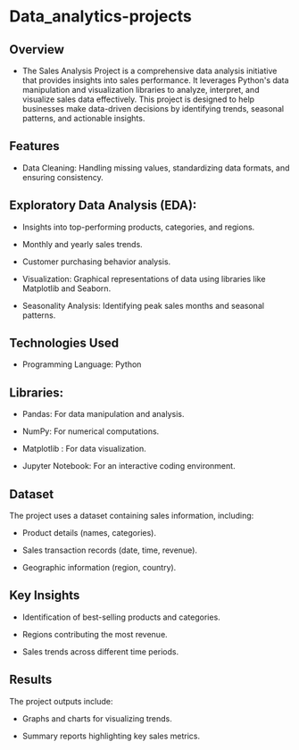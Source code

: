 # Data_analytics-projects
**Overview**
-----
- The Sales Analysis Project is a comprehensive data analysis initiative that provides insights into sales performance. It leverages Python's data manipulation and visualization libraries to analyze, interpret, and visualize sales data effectively. This project is designed to help businesses make data-driven decisions by identifying trends, seasonal patterns, and actionable insights.

**Features**
-----
- Data Cleaning: Handling missing values, standardizing data formats, and ensuring consistency.

Exploratory Data Analysis (EDA):
-----

- Insights into top-performing products, categories, and regions.

- Monthly and yearly sales trends.

- Customer purchasing behavior analysis.

- Visualization: Graphical representations of data using libraries like Matplotlib and Seaborn.

- Seasonality Analysis: Identifying peak sales months and seasonal patterns.

**Technologies Used**
-----
- Programming Language: Python

**Libraries:**
-----
- Pandas: For data manipulation and analysis.

- NumPy: For numerical computations.

- Matplotlib : For data visualization.

- Jupyter Notebook: For an interactive coding environment.

**Dataset**
-----
The project uses a dataset containing sales information, including:

- Product details (names, categories).

- Sales transaction records (date, time, revenue).

- Geographic information (region, country).

**Key Insights**
-----
- Identification of best-selling products and categories.

- Regions contributing the most revenue.

- Sales trends across different time periods.


**Results**
-----
The project outputs include:

- Graphs and charts for visualizing trends.

- Summary reports highlighting key sales metrics.
